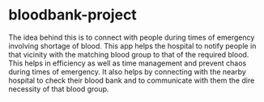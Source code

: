 # bloodbank-project
The idea behind this is to connect with people during times of emergency involving shortage of blood. This app helps the hospital to notify people in that vicinity with the matching blood group to that of the required blood. This helps in efficiency as well as time management and prevent chaos during times of emergency. It also helps by connecting with the nearby hospital to check their blood bank and to communicate with them the dire necessity of that blood group. 
